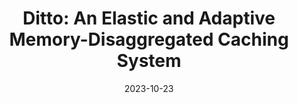 ---
title: "Ditto: An Elastic and Adaptive Memory-Disaggregated Caching System"
collection: publications
permalink: /publication/2023-10-23-Ditto
date: 2023-10-23
venue: 'SOSP'
paperurl: 'https://dl.acm.org/doi/10.1145/3600006.3613144'
citation: 'Shen, Jiacheng, et al. &quot;Ditto: An Elastic and Adaptive Memory-Disaggregated Caching System&quot; 29th ACM Symposium on Operating Systems Princciples (SOSP). 2023.'
---